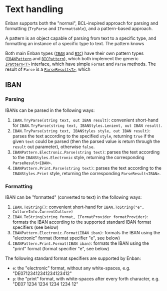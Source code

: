﻿# Text handling

Enban supports both the "normal", BCL-inspired approach for parsing and formatting (`TryParse` and `IFormattable`), and a pattern-based approach.

A pattern is an object capable of parsing from text to a specific type, and formatting an instance of a specific type to text. The pattern
knows

Both main Enban types ([`IBAN`](api/Enban.IBAN.html) and [`BIC`](api/Enban.BIC.html))
have their own pattern types ([`IBANPattern`](api/Enban.Text.IBANPattern.html) and
[`BICPattern`](api/Enban.Text.BICPattern.html)), which both implement the generic
[`IPattern<T>`](api/Enban.Text.IPattern-1.html) interface, which have simple `Format`
and `Parse` methods. The result of `Parse` is a [`ParseResult<T>`](api/Enban.Text.ParseResult-1.html),
which

## IBAN

### Parsing

IBANs can be parsed in the following ways:

1. `IBAN.TryParse(string text, out IBAN result)`: convenient short-hand for `IBAN.TryParse(string text, IBANStyles.Lenient, out IBAN result)`.  
2. `IBAN.TryParse(string text, IBANStyles style, out IBAN result)`: parses the text according to the specified `style`, returning `true` if the given `text` could be parsed (then the parsed value is return through the `result` out parameter), otherwise `false`.
3. `IBANPattern.Electronic.Parse(string text)`: parses the text according to the `IBANStyles.Electronic` style, returning the corresponding `ParseResult<IBAN>`.
4. `IBANPattern.Print.Parse(string text)`: parses the text according to the `IBANStyles.Print` style, returning the corresponding `ParseResult<IBAN>`.

### Formatting

IBAN can be "formatted" (converted to text) in the following ways:

1. `IBAN.ToString()`: convenient short-hand for `IBAN.ToString("e", CultureInfo.CurrentCulture)`
2. `IBAN.ToString(string format, IFormatProvider formatProvider)`: formats the IBAN according to the supported standard IBAN format specifiers (see below)
3. `IBANPattern.Electronic.Format(IBAN iban)`: formats the IBAN using the "electronic" format (format specifier "e", see below)
4. `IBANPattern.Print.Format(IBAN iban)`: formats the IBAN using the "print" format (format specifier "e", see below)

The following standard format specifiers are supported by Enban:

* `e`: the "electronic" format, without any white-spaces, e.g. "DE07123412341234123412"
* `p`: the "print" format, with white-spaces after every forth character, e.g. "DE07 1234 1234 1234 1234 12"